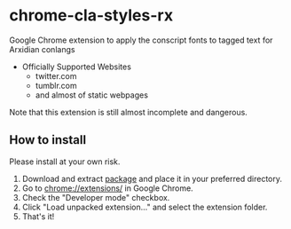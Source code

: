 # chrome-cla-styles-rx
Google Chrome extension to apply the conscript fonts to tagged text for Arxidian conlangs

- Officially Supported Websites
	- twitter.com
	- tumblr.com
	- and almost of static webpages

Note that this extension is still almost incomplete and dangerous.

## How to install
Please install at your own risk.
1. Download and extract [package](https://github.com/qothr/chrome-cla-styles-rx/archive/master.zip) and place it in your preferred directory.
2. Go to [chrome://extensions/](chrome://extensions/) in Google Chrome.
3. Check the "Developer mode" checkbox.
4. Click "Load unpacked extension..." and select the extension folder.
5. That's it!
